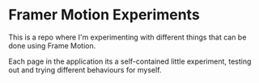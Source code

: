 # Framer Motion Experiments

This is a repo where I'm experimenting with different things that can be done using Frame Motion.

Each page in the application its a self-contained little experiment, testing out and trying different
behaviours for myself. 